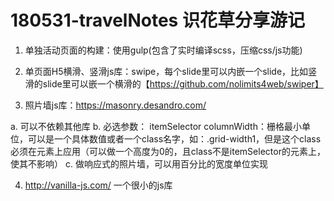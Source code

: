 # 180531-travelNotes  识花草分享游记
1. 单独活动页面的构建：使用gulp(包含了实时编译scss，压缩css/js功能)

2. 单页面H5横滑、竖滑js库：swipe，每个slide里可以内嵌一个slide，比如竖滑的slide里可以嵌一个横滑的【https://github.com/nolimits4web/swiper】

3. 照片墙js库：https://masonry.desandro.com/

  a. 可以不依赖其他库
  b. 必选参数：
    itemSelector
    columnWidth：栅格最小单位，可以是一个具体数值或者一个class名字，如：.grid-width1，但是这个class必须在元素上应用（可以做一个高度为0的，且class不是itemSelector的元素上，使其不影响）
  c. 做响应式的照片墙，可以用百分比的宽度单位实现
  
4. http://vanilla-js.com/ 一个很小的js库
